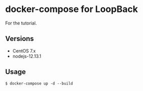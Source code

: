 # docker-compose for LoopBack
For the tutorial.

## Versions
- CentOS 7.x
- nodejs-12.13.1

## Usage

```
$ docker-compose up -d --build
```
